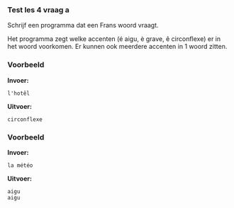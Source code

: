 ### Test les 4 vraag a 
Schrijf een programma dat een Frans woord vraagt.

Het programma zegt welke accenten (é aigu, è grave, ê circonflexe) er in het woord voorkomen. Er kunnen ook meerdere accenten in 1 woord zitten.


### Voorbeeld
**Invoer:**

    l'hotêl
    
**Uitvoer:**

    circonflexe

### Voorbeeld
**Invoer:**

    la météo
    
**Uitvoer:**

    aigu
    aigu

